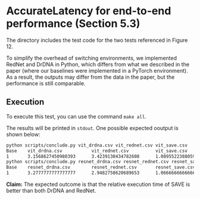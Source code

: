 # AccurateLatency for end-to-end performance (Section 5.3)

The directory includes the test code for the two tests referenced in Figure 12. 

To simplify the overhead of switching environments, we implemented RedNet and DrDNA in Python, which differs from what we described in the paper (where our baselines were implemented in a PyTorch environment). 
As a result, the outputs may differ from the data in the paper, but the performance is still comparable.



## Execution
To execute this test, you can use the command `make all`. 

The results will be printed in `stdout`. One possible expected ooutput is shown below:

```bash
python scripts/conclude.py vit_drdna.csv vit_rednet.csv vit_save.csv
Base    vit_drdna.csv           vit_rednet.csv          vit_save.csv        
1       3.1568627450980393      3.4239130434782608      1.08955223880597014 
python scripts/conclude.py resnet_drdna.csv resnet_rednet.csv resnet_save.csv
Base    resnet_drdna.csv        resnet_rednet.csv       resnet_save.csv     
1       3.2777777777777777      2.9482758620689653      1.0666666666666666 
```

**Claim:** The expected outcome is that the relative execution time of SAVE is better than both DrDNA and RedNet.